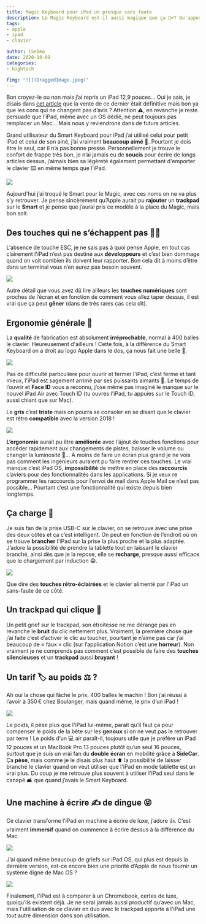 ```yaml
---
title: Magic Keyboard pour iPad un presque sans faute
description: Le Magic Keyboard est-il aussi magique que ça 🧞‍♂️? Qu'apporte-t-il à l’usage de l'iPad ? Est-il nécessaire pour transformer l'iPad en ordinateur ?
tags:
- apple
- ipad
- clavier

author: iSebmo
date: 2020-10-09
categories:
- hightech

fimg: "![](DraggedImage.jpeg)"
---
```


Bon croyez-le ou non mais j’ai repris un iPad 12,9 pouces… Oui je sais, je disais dans [cet article](https://tfada.fr/est-ce-quun-ipad-peut-remplacer-mon-ordinateur/) que la vente de ce dernier était définitive mais bon ya que les cons qui ne changent pas d’avis ? Attention ⚠️, en revanche je reste persuadé que l’iPad, même avec un OS dédié, ne peut toujours pas remplacer un Mac… Mais nous y reviendrons dans de futurs articles. 

Grand utilisateur du Smart Keyboard pour iPad j’ai utilisé celui pour petit iPad et celui de son ainé, j’ai vraiment **beaucoup aimé** 🥰. Pourtant je dois être le seul, car il n’a pas bonne presse. Personnellement je trouve le confort de frappe très bon, je n’ai jamais eu de **soucis** pour écrire de longs articles dessus, j’aimais bien sa légèreté également permettant d'emporter le clavier ⌨️ en même temps que l'iPad. 

![](DraggedImage-1.jpeg)

Aujourd'hui j’ai troqué le Smart pour le Magic, avec ces noms on ne va plus s'y retrouver. Je pense sincèrement qu’Apple aurait pu **rajouter** un **trackpad** sur le **Smart** et je pense que j’aurai pris ce modèle à la place du Magic, mais bon soit.

## Des touches qui ne s’échappent pas 🚴‍♀️
L’absence de touche ESC, je ne sais pas à quoi pense Apple, en tout cas clairement l'iPad n’est pas destiné aux **développeurs** et c’est bien dommage quand on voit combien ils doivent leur rapporter. 
Bon cela dit à moins d’être dans un terminal vous n’en aurez pas besoin souvent. 

![](DraggedImage-2.jpeg)

Autre détail que vous avez dû lire ailleurs les **touches numériques** sont proches de l’écran et en fonction de comment vous allez taper dessus, il est vrai que ça peut **gêner** (dans de très rares cas cela dit).

## Ergonomie générale 🤳
La **qualité** de fabrication est absolument **irréprochable**, normal à 400 balles le clavier. Heureusement d'ailleurs !
Cette fois, à la différence du Smart Keyboard on a droit au logo Apple dans le dos, ça nous fait une belle 🍏.

![](DraggedImage-3.jpeg)

Pas de difficulté particulière pour ouvrir et fermer l'iPad, c’est ferme et tant mieux, l'iPad est sagement arrimé par ses puissants aimants 🧲.
Le temps de l’ouvrir et **Face ID** vous a reconnu, j’ose même pas imaginé le manque sur le nouvel iPad Air avec Touch ID (tu ouvres l'iPad, tu appuies sur le Touch ID, aussi chiant que sur Mac).

Le **gris** c’est **triste** mais on pourra se consoler en se disant que le clavier est rétro **compatible** avec la version 2018 !

![](DraggedImage-4.jpeg)

**L’ergonomie** aurait pu être **améliorée** avec l’ajout de touches fonctions pour accéder rapidement aux changements de pistes, baisser le volume ou changer la luminosité 🔆... À moins de faire un écran plus grand je ne vois pas comment les ingénieurs auraient pu faire rentrer ces touches. 
Le vrai manque c’est iPad OS, **impossibilité** de mettre en place des **raccourcis** claviers pour des fonctionnalités dans les applications. Si je veux re programmer les raccourcis pour l’envoi de mail dans Apple Mail ce n’est pas possible... Pourtant c’est une fonctionnalité qui existe depuis bien longtemps. 

## Ça charge 🔋
Je suis fan de la prise USB-C sur le clavier, on se retrouve avec une prise des deux côtés et ça c’est intelligent. On peut en fonction de l’endroit où on se trouve **brancher** l'iPad sur la prise la plus proche et la plus adaptée. 
J’adore la possibilité de prendre la tablette tout en laissant le clavier branché, ainsi dès que je la repose, elle se **recharge**, presque aussi efficace que le chargement par induction 😁.

![](DraggedImage-5.jpeg)

Que dire des **touches rétro-éclairées** et le clavier alimenté par l'iPad un sans-faute de ce côté. 

## Un trackpad qui clique 😤
Un petit grief sur le trackpad, son étroitesse ne me dérange pas en revanche le **bruit** du clic nettement plus. Vraiment, la première chose que j’ai faite c’est d’activer le clic au toucher, pourtant je n’aime pas car j’ai beaucoup de « faux » clic (sur l’application Notion c’est une **horreur**).
Non vraiment je ne comprends pas comment c’est possible de faire des **touches silencieuses** et un **trackpad** aussi **bruyant** !

## Un tarif 🏷 au poids ⚖️ ?
Ah oui la chose qui fâche le prix, 400 balles le machin ! Bon j’ai réussi à l’avoir à 350 € chez Boulanger, mais quand même, le prix d’un iPad !

![](DraggedImage-6.jpeg)

Le poids, il pèse plus que l'iPad lui-même, parait qu’il faut ça pour compenser le poids de la bête sur les **genoux** si on ne veut pas le retrouver par terre ! Le poids d’un 💻 air paraît-il, toujours utile que je préfère un iPad 12 pouces et un MacBook Pro 13 pouces plutôt qu’un seul 16 pouces, surtout que je suis un vrai fan du **double** **écran** en mobilité grâce à **SideCar**. 
Ça **pèse**, mais comme je le disais plus haut ⬆️ la possibilité de laisser branché le clavier quand on veut utiliser que l'iPad en mode tablette est un vrai plus. Du coup je me retrouve plus souvent à utiliser l'iPad seul dans le canapé 🛋 que quand j’avais le Smart Keyboard.

## Une machine à écrire ✍️ de dingue 😝 
Ce clavier transforme l'iPad en machine à écrire de luxe, j’adore 👍. C’est vraiment **immersif** quand on commence à écrire dessus à la différence du Mac.

![](DraggedImage-7.jpeg)

J’ai quand même beaucoup de griefs sur iPad OS, qui plus est depuis la dernière version, est-ce encore bien une priorité d’Apple de nous fournir un système digne de Mac OS ?

![](DraggedImage-8.jpeg)

Finalement, l'iPad est à comparer à un Chromebook, certes de luxe, quoiqu’ils existent déjà. Je ne serai jamais aussi productif qu’avec un Mac, mais l'utilisation de ce clavier en duo avec le trackpad apporte à l'iPad une tout autre dimension dans son utilisation. 